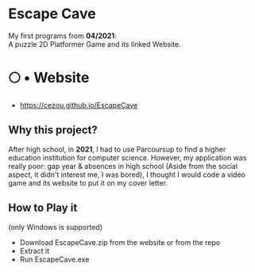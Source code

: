 # Escape Cave
My first programs from **04/2021**:  
A puzzle 2D Platformer Game and its linked Website.
# 🌕 • Website
- https://cezou.github.io/EscapeCave

## Why this project?
After high school, in **2021**, I had to use Parcoursup to find a higher education institution for computer science. However, my application was really poor: gap year & absences in high school (Aside from the social aspect, it didn't interest me, I was bored), I thought I would code a video game and its website to put it on my cover letter.

## How to Play it
(only Windows is supported)
- Download EscapeCave.zip from the website or from the repo
- Extract it
- Run EscapeCave.exe

